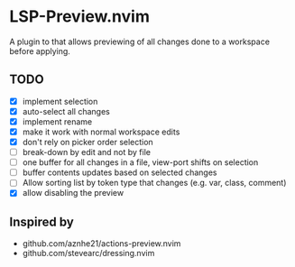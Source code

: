 # LSP-Preview.nvim

A plugin to that allows previewing of all changes done to a workspace before
applying.

## TODO

* [x] implement selection
* [x] auto-select all changes
* [x] implement rename
* [x] make it work with normal workspace edits
* [x] don't rely on picker order selection
* [ ] break-down by edit and not by file
* [ ] one buffer for all changes in a file, view-port shifts on selection
* [ ] buffer contents updates based on selected changes
* [ ] Allow sorting list by token type that changes (e.g. var, class, comment)
* [x] allow disabling the preview

## Inspired by

* github.com/aznhe21/actions-preview.nvim
* github.com/stevearc/dressing.nvim
